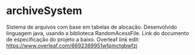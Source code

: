 # archiveSystem
Sistema de arquivos com base em tabelas de alocação. Desenvolvido linguagem java, usando a biblioteca RandomAcessFile. Link do documento de especificação do projeto a baixo.
Overleaf link edit: https://www.overleaf.com/6692369951wfpmctgbwfzj
